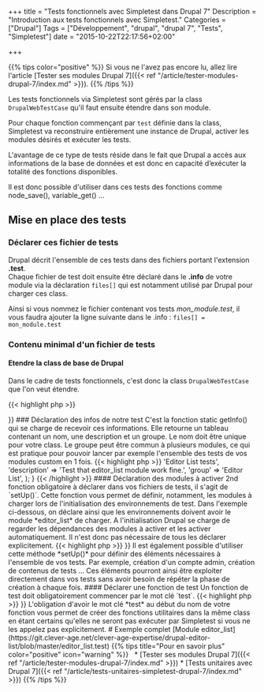 +++
title = "Tests fonctionnels avec Simpletest dans Drupal 7"
Description = "Introduction aux tests fonctionnels avec Simpletest."
Categories = ["Drupal"]
Tags = ["Développement", "drupal", "drupal 7", "Tests", "Simpletest"]
date = "2015-10-22T22:17:56+02:00"

+++

{{% tips color="positive" %}}
Si vous ne l'avez pas encore lu, allez lire l'article [Tester ses modules Drupal 7]({{< ref "/article/tester-modules-drupal-7/index.md" >}}).
{{% /tips %}}

Les tests fonctionnels via Simpletest sont gérés par la class `DrupalWebTestCase` qu'il faut ensuite étendre dans son module.

Pour chaque fonction commençant par `test` définie dans la class, Simpletest va reconstruire entièrement une instance de Drupal, activer les modules désirés et exécuter les tests.

L'avantage de ce type de tests réside dans le fait que Drupal a accès aux informations de la base de données et est donc en capacité d’exécuter la totalité des fonctions disponibles.

Il est donc possible d'utiliser dans ces tests des fonctions comme node_save(), variable_get() ...

## Mise en place des tests

### Déclarer ces fichier de tests

Drupal décrit l'ensemble de ces tests dans des fichiers portant l'extension **.test**.  
Chaque fichier de test doit ensuite être déclaré dans le **.info** de votre module via la déclaration `files[]` qui est notamment utilisé par Drupal pour charger ces class.

Ainsi si vous nommez le fichier contenant vos tests *mon_module.test*, il vous faudra ajouter la ligne suivante dans le .info : `files[] = mon_module.test`

### Contenu minimal d'un fichier de tests

#### Etendre la class de base de Drupal

Dans le cadre de tests fonctionnels, c'est donc la class `DrupalWebTestCase` que l'on veut étendre.

{{< highlight php  >}}
<?php

class EditorListTests extends DrupalWebTestCase {}
{{< /highlight >}}

### Déclaration des infos de notre test

C'est la fonction static getInfo() qui se charge de recevoir ces informations.
Elle retourne un tableau contenant un nom, une description et un groupe.

Le nom doit être unique pour votre class.
Le groupe peut être commun à plusieurs modules, ce qui est pratique pour pouvoir lancer par exemple l'ensemble des tests de vos modules custom en 1 fois.

{{< highlight php  >}}
<?php

public static function getInfo() {
  // Note: getInfo() strings should not be translated.
  return array(
    'name' => 'Editor List tests',
    'description' => 'Test that editor_list module work fine.',
    'group' => 'Editor List',
  );

}
{{< /highlight >}}

#### Déclaration des modules à activer

2nd fonction obligatoire à déclarer dans vos fichiers de tests, il s'agit de `setUp()`.
Cette fonction vous permet de définir, notamment, les modules à charger lors de l'initialisation des environnements de test.

Dans l'exemple ci-dessous, on déclare ainsi que les environnements doivent avoir le module *editor_list* de charger.
A l'initialisation Drupal se charge de regarder les dépendances des modules à activer et les activer automatiquement.
Il n'est donc pas nécessaire de tous les déclarer explicitement.

{{< highlight php  >}}
<?php

/**
 * {@inheritdoc}
 */
public function setUp() {
  parent::setUp('editor_list');
}
{{< /highlight >}}

Il est également possible d'utiliser cette méthode *setUp()* pour définir des éléments nécessaires à l'ensemble de vos tests.
Par exemple, création d'un compte admin, création de contenus de tests ...
Ces éléments pourront ainsi être exploiter directement dans vos tests sans avoir besoin de répéter la phase de création à chaque fois.

#### Déclarer une fonction de test

Un fonction de test doit obligatoirement commencer par le mot clé `test`.

{{< highlight php  >}}
<?php

/**
 * Test Administration page access and edition.
 */
public function testAdministrationPage() {
  // Your tests
}
{{< /highlight >}}

L'obligation d'avoir le mot clé *test* au début du nom de votre fonction vous permet de créer des fonctions utilitaires dans la même class en étant certains qu'elles ne seront pas exécuter par Simpletest si vous ne les appelez pas explicitement.

# Exemple complet

[Module editor_list](https://git.clever-age.net/clever-age-expertise/drupal-editor-list/blob/master/editor_list.test)

{{% tips title="Pour en savoir plus" color="positive" icon="warning" %}}
&nbsp;

* [Tester ses modules Drupal 7]({{< ref "/article/tester-modules-drupal-7/index.md" >}})
* [Tests unitaires avec Drupal 7]({{< ref "/article/tests-unitaires-simpletest-drupal-7/index.md" >}})
{{% /tips %}}
